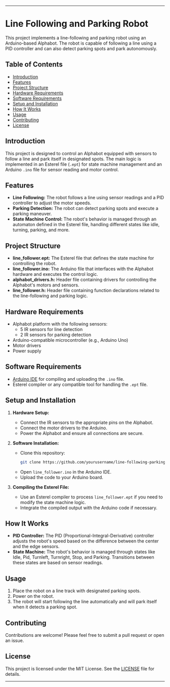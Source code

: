
---

# Line Following and Parking Robot

This project implements a line-following and parking robot using an Arduino-based Alphabot. The robot is capable of following a line using a PID controller and can also detect parking spots and park autonomously.

## Table of Contents

- [Introduction](#introduction)
- [Features](#features)
- [Project Structure](#project-structure)
- [Hardware Requirements](#hardware-requirements)
- [Software Requirements](#software-requirements)
- [Setup and Installation](#setup-and-installation)
- [How It Works](#how-it-works)
- [Usage](#usage)
- [Contributing](#contributing)
- [License](#license)

## Introduction

This project is designed to control an Alphabot equipped with sensors to follow a line and park itself in designated spots. The main logic is implemented in an Esterel file (`.ept`) for state machine management and an Arduino `.ino` file for sensor reading and motor control.

## Features

- **Line Following:** The robot follows a line using sensor readings and a PID controller to adjust the motor speeds.
- **Parking Detection:** The robot can detect parking spots and execute a parking maneuver.
- **State Machine Control:** The robot's behavior is managed through an automaton defined in the Esterel file, handling different states like idle, turning, parking, and more.

## Project Structure

- **line_follower.ept:** The Esterel file that defines the state machine for controlling the robot.
- **line_follower.ino:** The Arduino file that interfaces with the Alphabot hardware and executes the control logic.
- **alphabot_drivers.h:** Header file containing drivers for controlling the Alphabot's motors and sensors.
- **line_follower.h:** Header file containing function declarations related to the line-following and parking logic.

## Hardware Requirements

- Alphabot platform with the following sensors:
  - 5 IR sensors for line detection
  - 2 IR sensors for parking detection
- Arduino-compatible microcontroller (e.g., Arduino Uno)
- Motor drivers
- Power supply

## Software Requirements

- [Arduino IDE](https://www.arduino.cc/en/software) for compiling and uploading the `.ino` file.
- Esterel compiler or any compatible tool for handling the `.ept` file.

## Setup and Installation

1. **Hardware Setup:**
   - Connect the IR sensors to the appropriate pins on the Alphabot.
   - Connect the motor drivers to the Arduino.
   - Power the Alphabot and ensure all connections are secure.

2. **Software Installation:**
   - Clone this repository:
     ```bash
     git clone https://github.com/yourusername/line-following-parking-robot.git
     ```
   - Open `line_follower.ino` in the Arduino IDE.
   - Upload the code to your Arduino board.

3. **Compiling the Esterel File:**
   - Use an Esterel compiler to process `line_follower.ept` if you need to modify the state machine logic.
   - Integrate the compiled output with the Arduino code if necessary.

## How It Works

- **PID Controller:** The PID (Proportional-Integral-Derivative) controller adjusts the robot's speed based on the difference between the center and the edge sensors.
- **State Machine:** The robot's behavior is managed through states like Idle, Pid, Turnleft, Turnright, Stop, and Parking. Transitions between these states are based on sensor readings.

## Usage

1. Place the robot on a line track with designated parking spots.
2. Power on the robot.
3. The robot will start following the line automatically and will park itself when it detects a parking spot.

## Contributing

Contributions are welcome! Please feel free to submit a pull request or open an issue.

## License

This project is licensed under the MIT License. See the [LICENSE](LICENSE) file for details.

---
